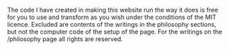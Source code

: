 
The code I have created in making this website run the way it does is free for you to use and transform as you wish under the conditions of the MIT licence. Excluded are contents of the writings in the philosophy sections, but not the computer code of the setup of the page. For the writings on the /philosophy page all rights are reserved. 

